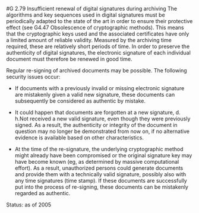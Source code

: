 #G 2.79 Insufficient renewal of digital signatures during archiving
The algorithms and key sequences used in digital signatures must be periodically adapted to the state of the art in order to ensure their protective effect (see G4.47 Obsolescence of cryptographic methods). This means that the cryptographic keys used and the associated certificates have only a limited amount of reliable validity. Measured by the archiving time required, these are relatively short periods of time. In order to preserve the authenticity of digital signatures, the electronic signature of each individual document must therefore be renewed in good time.

Regular re-signing of archived documents may be possible. The following security issues occur:

* If documents with a previously invalid or missing electronic signature are mistakenly given a valid new signature, these documents can subsequently be considered as authentic by mistake.


* It could happen that documents are forgotten at a new signature, d. h.Not received a new valid signature, even though they were previously signed. As a result, the authenticity or integrity of the document in question may no longer be demonstrated from now on, if no alternative evidence is available based on other characteristics.


* At the time of the re-signature, the underlying cryptographic method might already have been compromised or the original signature key may have become known (eg, as determined by massive computational effort). As a result, unauthorized persons could generate documents and provide them with a technically valid signature, possibly also with any time signatures (time stamp). If these documents are successfully put into the process of re-signing, these documents can be mistakenly regarded as authentic.


Status: as of 2005



